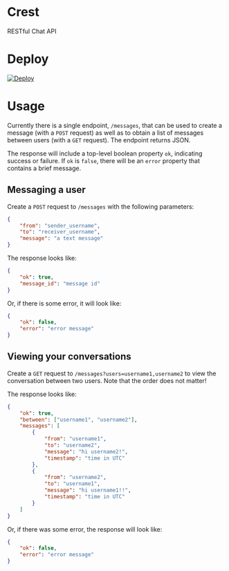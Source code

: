 # Crest
RESTful Chat API

# Deploy
[![Deploy](https://www.herokucdn.com/deploy/button.svg)](https://heroku.com/deploy)

# Usage
Currently there is a single endpoint, `/messages`, that can be used to create a message (with a `POST` request) as well as to obtain a list of messages between users (with a `GET` request). The endpoint returns JSON.

The response will include a top-level boolean property `ok`, indicating success or failure. If `ok` is `false`, there will be an `error` property that contains a brief message.

## Messaging a user
Create a `POST` request to `/messages` with the following parameters:

```json
{
	"from": "sender_username",
	"to": "receiver_username",
	"message": "a text message"
}
```

The response looks like:

```json
{
	"ok": true,
	"message_id": "message id"
}
```

Or, if there is some error, it will look like:

```json
{
	"ok": false,
	"error": "error message"
}
```


## Viewing your conversations
Create a `GET` request to `/messages?users=username1,username2` to view the conversation between two users. Note that the order does not matter!

The response looks like:

```json
{
	"ok": true,
	"between": ["username1", "username2"],
	"messages": [
		{
			"from": "username1", 
			"to": "username2", 
			"message": "hi username2!",
			"timestamp": "time in UTC"
		},
		{
			"from": "username2",
			"to": "username1",
			"message": "hi username1!!",
			"timestamp": "time in UTC"
		}
	]
}
```

Or, if there was some error, the response will look like:

```json
{
	"ok": false,
	"error": "error message"
}
```
